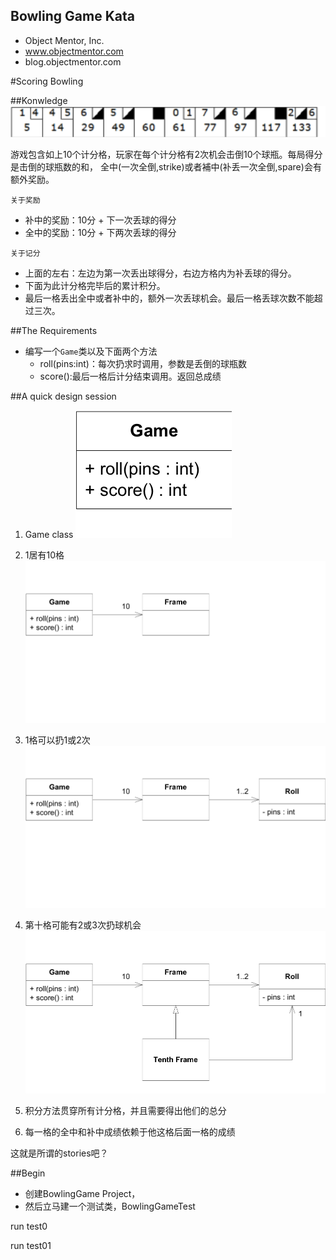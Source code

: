 Bowling Game Kata
---
* Object Mentor, Inc.
* www.objectmentor.com
* blog.objectmentor.com

#Scoring Bowling

##Konwledge
![bowling frame](./assets/bowling.png)

游戏包含如上10个计分格，玩家在每个计分格有2次机会击倒10个球瓶。每局得分是击倒的球瓶数的和，
全中(一次全倒,strike)或者補中(补丢一次全倒,spare)会有额外奖励。

`关于奖励`

* 补中的奖励：10分 + 下一次丢球的得分
* 全中的奖励：10分 + 下两次丢球的得分

`关于记分`

* 上面的左右：左边为第一次丢出球得分，右边方格内为补丢球的得分。
* 下面为此计分格完毕后的累计积分。
* 最后一格丢出全中或者补中的，额外一次丢球机会。最后一格丢球次数不能超过三次。

##The Requirements
* 编写一个`Game`类以及下面两个方法
	- roll(pins:int)：每次扔求时调用，参数是丢倒的球瓶数
	- score():最后一格后计分结束调用。返回总成绩
	


##A quick design session
1. Game class
	![Game class](./assets/01.png)
2. 1居有10格
	![Frame class](./assets/02.png) 
3. 1格可以扔1或2次
	![Roll class](./assets/03.png) 
4. 第十格可能有2或3次扔球机会
	![Tenth Frame class](./assets/04.png) 

5. 积分方法贯穿所有计分格，并且需要得出他们的总分
6. 每一格的全中和补中成绩依赖于他这格后面一格的成绩

这就是所谓的stories吧？

##Begin
* 创建BowlingGame Project，
* 然后立马建一个测试类，BowlingGameTest 

run test0

run test01
 
